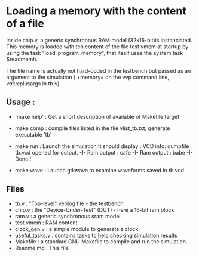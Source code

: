 # Loading a memory with the content of a file

  Inside chip.v, a generic synchronous RAM model (32x16-bit)is instanciated. This memory is loaded with teh content of the file test.vmem at startup by using the task "load_program_memory", that itself uses the system task $readmemh.

The file name is actually not hard-coded  in the testbench but passed as an argument to the simulation ( +memory= on the vvp command line, $value$plusargs in tb.v)

## Usage : 
 - 'make help' : Get a short description of available of Makefile target
 -  make comp  : compile files listed in the file vlist_tb.txt, generate executable 'tb'
 -  make run   : Launch the simulation
      It should display :
                VCD info: dumpfile tb.vcd opened for output.
                -I- Ram output : cafe
                -I- Ram output : babe
                -I- Done !

 - make wave   : Launch gtkwave to examine waveforms saved in tb.vcd  
 


## Files 
 - tb.v : "Top-level" verilog file - the testbench
 - chip.v : the "Device-Under-Test" (DUT) - here a 16-bit ram block
 - ram.v : a generic synchronous sram model
 - test.vmem : RAM content
 - clock_gen.v : a simple module to generate a clock
 - useful_tasks.v : contains tasks to help checking simulation results
 - Makefile : a standard GNU Makefile to compile and run the simulation
 - Readme.md : This file 





